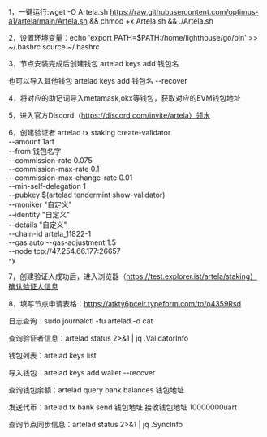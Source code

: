 1，一键运行:wget -O Artela.sh https://raw.githubusercontent.com/optimus-a1/artela/main/Artela.sh && chmod +x Artela.sh && ./Artela.sh

2，设置环境变量：echo 'export PATH=$PATH:/home/lighthouse/go/bin' >> ~/.bashrc
source ~/.bashrc

3，节点安装完成后创建钱包
artelad keys add 钱包名

也可以导入其他钱包
artelad keys add 钱包名 --recover

4，将对应的助记词导入metamask,okx等钱包，获取对应的EVM钱包地址

5，进入官方Discord（https://discord.com/invite/artela）领水

6，创建验证者
artelad tx staking create-validator \
--amount 1art \
--from 钱包名字 \
--commission-rate 0.075 \
--commission-max-rate 0.1 \
--commission-max-change-rate 0.01 \
--min-self-delegation 1 \
--pubkey $(artelad tendermint show-validator) \
--moniker "自定义" \
--identity "自定义" \
--details "自定义" \
--chain-id artela_11822-1 \
--gas auto --gas-adjustment 1.5 \
--node tcp://47.254.66.177:26657 \
-y

7，创建验证人成功后，进入浏览器（https://test.explorer.ist/artela/staking）确认验证人信息

8，填写节点申请表格：https://atkty6pceir.typeform.com/to/o4359Rsd



日志查询：sudo journalctl -fu artelad -o cat


查询验证者信息：artelad status 2>&1 | jq .ValidatorInfo


钱包列表：artelad keys list


导入钱包：artelad keys add wallet --recover


查询钱包余额：artelad query bank balances 钱包地址


发送代币：artelad tx bank send 钱包地址 接收钱包地址 10000000uart


查询节点同步信息：artelad status 2>&1 | jq .SyncInfo






